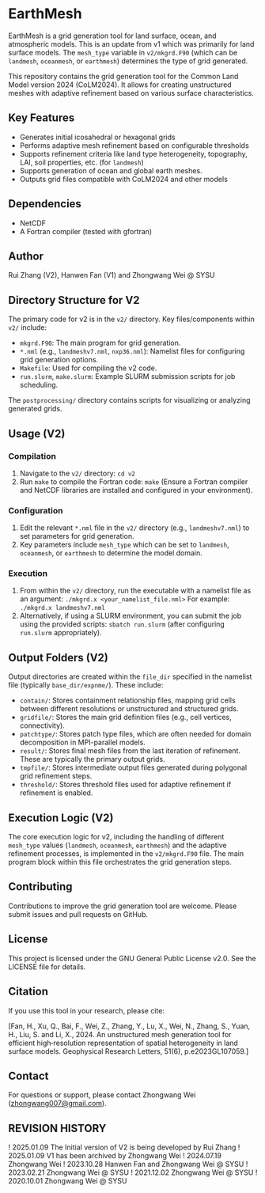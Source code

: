 # EarthMesh

EarthMesh is a grid generation tool for land surface, ocean, and atmospheric models. This is an update from v1 which was primarily for land surface models. The `mesh_type` variable in `v2/mkgrd.F90` (which can be `landmesh`, `oceanmesh`, or `earthmesh`) determines the type of grid generated.

This repository contains the grid generation tool for the Common Land Model version 2024 (CoLM2024). It allows for creating unstructured meshes with adaptive refinement based on various surface characteristics.

## Key Features

- Generates initial icosahedral or hexagonal grids
- Performs adaptive mesh refinement based on configurable thresholds
- Supports refinement criteria like land type heterogeneity, topography, LAI, soil properties, etc. (for `landmesh`)
- Supports generation of ocean and global earth meshes.
- Outputs grid files compatible with CoLM2024 and other models

## Dependencies

- NetCDF
- A Fortran compiler (tested with gfortran)

## Author
Rui Zhang (V2), Hanwen Fan (V1) and Zhongwang Wei @ SYSU

## Directory Structure for V2

The primary code for v2 is in the `v2/` directory. Key files/components within `v2/` include:

- `mkgrd.F90`: The main program for grid generation.
- `*.nml` (e.g., `landmeshv7.nml`, `nxp36.nml`): Namelist files for configuring grid generation options.
- `Makefile`: Used for compiling the v2 code.
- `run.slurm`, `make.slurm`: Example SLURM submission scripts for job scheduling.

The `postprocessing/` directory contains scripts for visualizing or analyzing generated grids.

## Usage (V2)

### Compilation
1. Navigate to the `v2/` directory: `cd v2`
2. Run `make` to compile the Fortran code: `make`
   (Ensure a Fortran compiler and NetCDF libraries are installed and configured in your environment).

### Configuration
1. Edit the relevant `*.nml` file in the `v2/` directory (e.g., `landmeshv7.nml`) to set parameters for grid generation.
2. Key parameters include `mesh_type` which can be set to `landmesh`, `oceanmesh`, or `earthmesh` to determine the model domain.

### Execution
1. From within the `v2/` directory, run the executable with a namelist file as an argument:
   `./mkgrd.x <your_namelist_file.nml>`
   For example: `./mkgrd.x landmeshv7.nml`
2. Alternatively, if using a SLURM environment, you can submit the job using the provided scripts:
   `sbatch run.slurm` (after configuring `run.slurm` appropriately).

## Output Folders (V2)

Output directories are created within the `file_dir` specified in the namelist file (typically `base_dir/expnme/`). These include:

- `contain/`: Stores containment relationship files, mapping grid cells between different resolutions or unstructured and structured grids.
- `gridfile/`: Stores the main grid definition files (e.g., cell vertices, connectivity).
- `patchtype/`: Stores patch type files, which are often needed for domain decomposition in MPI-parallel models.
- `result/`: Stores final mesh files from the last iteration of refinement. These are typically the primary output grids.
- `tmpfile/`: Stores intermediate output files generated during polygonal grid refinement steps.
- `threshold/`: Stores threshold files used for adaptive refinement if refinement is enabled.

## Execution Logic (V2)

The core execution logic for v2, including the handling of different `mesh_type` values (`landmesh`, `oceanmesh`, `earthmesh`) and the adaptive refinement processes, is implemented in the `v2/mkgrd.F90` file. The main program block within this file orchestrates the grid generation steps.

## Contributing

Contributions to improve the grid generation tool are welcome. Please submit issues and pull requests on GitHub.

## License

This project is licensed under the GNU General Public License v2.0. See the LICENSE file for details.

## Citation

If you use this tool in your research, please cite:

[Fan, H., Xu, Q., Bai, F., Wei, Z., Zhang, Y., Lu, X., Wei, N., Zhang, S., Yuan, H., Liu, S. and Li, X., 2024. An unstructured mesh generation tool for efficient high‐resolution representation of spatial heterogeneity in land surface models. Geophysical Research Letters, 51(6), p.e2023GL107059.]

## Contact

For questions or support, please contact Zhongwang Wei (zhongwang007@gmail.com).

## REVISION HISTORY
! 2025.01.09 The Initial version of V2 is being developed by Rui Zhang
! 2025.01.09 V1 has been archived by Zhongwang Wei
! 2024.07.19 Zhongwang Wei
! 2023.10.28  Hanwen Fan and Zhongwang Wei @ SYSU
! 2023.02.21  Zhongwang Wei @ SYSU
! 2021.12.02  Zhongwang Wei @ SYSU
! 2020.10.01  Zhongwang Wei @ SYSU

